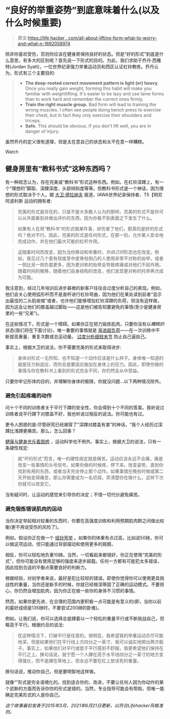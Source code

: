 # “良好的举重姿势”到底意味着什么(以及什么时候重要)

> 原文:[https://life hacker . com/all-about-lifting-form-what-to-worry-and-what-n-1692058974](https://lifehacker.com/all-about-lifting-form-what-to-worry-about-and-what-n-1692058974)

除非你喜欢受伤，否则你应该在健身房保持良好的状态。但是“好的形式”到底是什么意思，有多大的区别呢？首先说一下形式的目的。为此，我们求助于乔丹·西雅特(Jordan Syatt)，一位世界纪录强力举重运动员和西区认证杠铃教练。乔丹认为，形式有三个主要目的:

> *   **The deep-rooted correct movement pattern is light (er) heavy.** Once you really gain weight, forming this habit will make you familiar with weightlifting. It's easier to be lazy and use lame forms than to work hard and remember the correct ones firmly.
> *   **Train the right muscle group.** Bad form will lead to training the wrong muscles. I often see people doing bench press to exercise their chest, but in fact they only exercise their shoulders and triceps.
> *   **Safe.** This should be obvious. If you don't lift well, you are in danger of injury.

虽然乔丹的定义很有道理，但是太在意自己的状态和太不在意一样糟糕。

Watch

## 健身房里有“教科书式”这种东西吗？

有一种观念认为，存在完美或“教科书”形式这种东西。例如，在杠铃深蹲上，有一个“理想的”脚距、深蹲深度、头部倾斜度等等。但教科书形式是一个神话，因为理想的形式取决于个人。据 [大卫·德拉纳夫](https://www.dellanave.com/) 报道，IAWA世界纪录保持者、T5【明尼阿波利斯 运动的拥有者:

> 完美的形式是存在的，只是不是大多数人认为的那样。完美的形式不是你可以从外面看到并做出评价的东西，因为你看不到表面之下发生了什么。
> 
> 如果有人在用“教科书”的形式做某件事，却伤害了他们，那真的是好的形式吗？绝对不行。因此，完美的形式是任何形式，在那一刻，允许某人安全地完成动作，并在他们最大可能的杠杆作用。

> 这随着时间而改变，因为当你移动和举重时，*你自己的*形态也在改变。例如，我见过几个患有轻度至中度脊柱侧凸的人使用非常不对称的抬举，或者一侧比另一侧负载更多，因为更对称的抬举会导致疼痛或对他们不起作用。随着时间的推移，随着他们自身结构的改变，他们发现更对称的托举再次成为可能。

我注意到，经过几年培训后进步甚微的新客户往往会过度分析自己的表现。例如，他们会关心使用弧形杆而不是直杆进行杠铃弯曲，因为他们在某处读到前者“显示出最佳的二头肌收缩”或者，也许他们能够增加杠铃深蹲的负荷，但没有这样做，因为这会让他们的膝盖越过脚趾——这是他们被告知要避免的事情(至少是健身房里的一些“兄弟”)。

在这些情况下，形式是一个障碍。如果你正在努力锻炼肌肉，只要你没有以*糟糕的*状态(我们将在下面讨论)，唯一重要的事情就是 [渐进超负荷](http://en.wikipedia.org/wiki/Progressive_overload)——在一次训练中不断提高重量、重复次数或总运动量。 [过度分析细枝末节](http://www.bodyrecomposition.com/fat-loss/fundamental-principles-versus-minor-details.html/) 防止自己逼自己。

事实上，根据大卫的说法，你不需要完美的形式来取得进步:

> 身体对形式一无所知，也不知道一个动作应该是什么样子。身体唯一知道的就是压力和适应，而你总是要适应施加在身体上的压力。因此，即使你做的事情与你在教科书上看到的形式完全不同，你仍然会从中受益。

只要你牢记形体的目的，并理解你身体的极限，你就没问题...以下两种情况除外。

### 避免引起疼痛的动作

问十个不同的训练者关于平行下蹲的安全性，你会得到十个不同的答案。我听说过训练者说平行蹲下对膝盖不好，我也听说过相反的说法。你可能也有过。

更令人困惑的是:尽管研究已经揭穿了“深蹲对膝盖有害”的神话，“我个人经历过深蹲比浅蹲更痛苦。那么，怎么回事？

[健康与健身充斥着困惑](http://lifehacker.com/why-theres-so-much-confusion-over-nutrition-and-fitness-1572870867) ，运动科学也不例外。事实上，根据大卫的说法，只有一条硬性规定:

> 就“坏的形式”而言，唯一的硬性规定就是痛苦。运动应该永远不会痛，痛是改变一些事情的头号信号。如果你做的时候疼，停下来。改变姿势，直到你找到有用的东西，或者当天完全停止那个动作。如果事情在晚些时候或第二天开始变得痛苦，那么你需要成为一名侦探，弄清楚你在做什么，这样下次你就可以改变它。

当有疑问时，让运动的感觉来引导你的决定；不惜一切代价避免痛苦。

### 避免锻炼错误肌肉的运动

当你决定举起相对较重的东西时，你要在高强度训练和利用预期肌肉群之间做出权衡(更不用说受伤的风险了)。

例如，假设你正在做一个 [哑铃弯举](https://www.youtube.com/watch?v=av7-8igSXTs) 。如果你的体重有点过高，比如说50磅，你可以做这项运动，但只能通过背部摆动和使用更多的肩膀。

相反，你可以轻松地负重10磅。当然，一切看起来都很好，你正在使用“完美的形式”，但你可能没有使用足够的强度来逐步超载。任何一方都有可能犯太多错误，因此找到合适的平衡点需要良好的判断力。

根据经验，对初学者来说，最好是犯比较轻的错误。即使你觉得你可以使用更具挑战性的重量，当你还是新手的时候，你就已经根深蒂固了正确的运动模式。不要担心，你仍然会增加肌肉，因为你正在做一些你的身体不习惯的事情。

然而，如果你更先进，在合理的范围内更积极一点可能是有意义的(即，当你以前的最好成绩是135磅时，不要尝试200磅的卧推)。

例如，让我们说，你可以选择总是蹲着以一个轻松的重量平行或不断挑战自己，但略高于平行。根据约旦的说法:

> 在这种情况下，打破平行是任意的。很明显，我希望我的举重运动员尽可能地深，但是如果他们在平行线上方四分之一英寸，我可以诚实地掷出两次骰子。事实上，如果他们对平行或低于平行感到不舒服，我更希望他们保持在平行之上。换句话说，我宁愿一个人蹲在高于水平线四分之一英寸的地方变得强壮，而不是蹲在草地上，但永远不要在杠上放该死的重量。

换句话说，推动你自己，但是要明智地这样做。

就像“”形式是完全语境化的。找到适合你的，改进，不要让任何人因为你动作的某个武断的方面而告诉你你的形式是错的。当然，专业指导可能会有帮助，但唯一能确定完美形式的人是你自己。

*这个故事最初发表于2015年3月，2021年6月21日更新，以符合Lifehacker风格准则。*